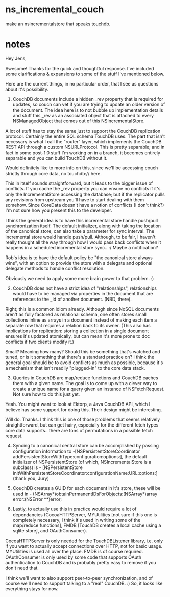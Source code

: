 ns_incremental_couch
====================

make an nsincrementalstore that speaks touchdb.

notes
======

Hey Jens,

Awesome!  Thanks for the quick and thoughtful response.  I've included some clarifications & expansions to some of the stuff I've mentioned below.


Here are the current things, in no particular order, that I see as questions about it's possibility.

1. CouchDB documents include a hidden _rev property that is required for updates, so couch can vet if you are trying to update an older version of the document.  The idea here is to not bubble up implementation details and stuff this _rev as an associated object that is attached to every NSManagedObject that comes out of this NSIncrementalStore.

A lot of stuff has to stay the same just to support the CouchDB replication protocol. Certainly the entire SQL schema TouchDB uses. The part that isn't necessary is what I call the "router" layer, which implements the CouchDB REST API through a custom NSURLProtocol. This is pretty separable; and in fact in some post-1.0 stuff I'm working on in a branch, it becomes entirely separable and you can build TouchDB without it.


Would definitely like to more info on this, since we'll be accessing couch strictly through core data, no touchdb:// here. 

This in itself sounds straightforward, but it leads to the bigger issue of conflicts. If you cache the _rev property you can ensure no conflicts if it's only the IncrementalStore accessing the database; but if the replicator pulls any revisions from upstream you'll have to start dealing with them somehow. Since CoreData doesn't have a notion of conflicts (I don't think?) I'm not sure how you present this to the developer.

I think the general idea is to have this incremental store handle push/pull synchronization itself.  The default initializer, along with taking the location of the canonical store, can also take a parameter for sync interval.  The incremental store would handle push/pull.  Although, to be fair, I haven't really thought all the way through how I would pass back conflicts when it happens in a scheduled incremental store sync.. :/  Maybe a notification?

Rob's idea is to have the default policy be "the canonical store always wins", with an option to provide the store with a delegate and optional delegate methods to handle conflict resolution.

Obviously we need to apply some more brain power to that problem.  :)


2.  CouchDB does not have a strict idea of "relationships", relationships would have to be managed via properties in the document that are references to the _id of another document.  (NBD, there).

Right; this is a common idiom already. Although since NoSQL documents aren't as fully factored as relational schema, one often stores small collections inline as arrays in a document instead of making each item a separate row that requires a relation back to its owner. (This also has implications for replication: storing a collection in a single document ensures it's updated atomically, but can mean it's more prone to doc conflicts if two clients modify it.)

Small?  Meaning how many?  Should this be something that's watched and tuned, or is it something that there's a standard practice on?  I think the general goal should be to avoid conflicts as much as possible, because it's a mechanism that isn't readily "plugged-in" to the core data stack.


3.  Queries in CouchDB are map/reduce functions and CouchDB caches them with a given name.  The goal is to come up with a clever way to create a unique name for a query given an instance of NSFetchRequest.  Not sure how to do this just yet.

Yeah. You might want to look at Ektorp, a Java CouchDB API, which I believe has some support for doing this. Their design might be interesting.

Will do.  Thanks.  I think this is one of those problems that seems relatively straightforward, but can get hairy, especially for the different fetch types core data supports.. there are tons of permutations in a possible fetch request.

4. Syncing to a canonical central store can be accomplished by passing configuration information to -[NSPersistentStoreCoordinator addPersistentStoreWithType:configuration:options:], the default initializer of NSPersistentStore (of which, NSIncrementalStore is a subclass) is - [NSPersistentStore initWithPersistentStoreCoordinator:configurationName:URL:options:] (thank you, Jury)

5. CouchDB creates a GUID for each document in it's store, these will be used in - (NSArray*)obtainPermanentIDsForObjects:(NSArray*)array error:(NSError **)error;

6.  Lastly, to actually use this in practice would require a lot of dependancies (CocoaHTTPServer, MYUtilities [not sure if this one is completely necessary, I think it's used in writing some of the map/reduce functions], FMDB [TouchDB creates a local cache using a sqlite store], and OAuthConsumer).  

CocoaHTTPServer is only needed for the TouchDBListener library, i.e. only if you want to actually accept connections over HTTP, not for basic usage. MYUtilities is used all over the place. FMDB is of course required. OAuthConsumer is only used by some code that supports OAuth authentication to CouchDB and is probably pretty easy to remove if you don't need that.

I think we'll want to also support peer-to-peer synchronization, and of course we'll need to support talking to a "real" CouchDB.  :)  So, it looks like everything stays for now.